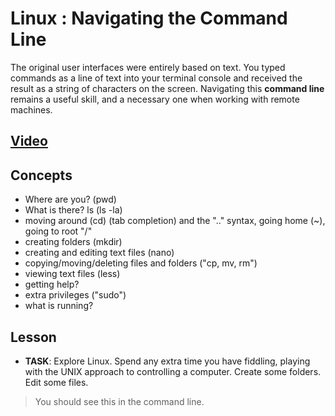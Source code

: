 # Linux : Navigating the Command Line
The original user interfaces were entirely based on text. You typed commands as a line of text into your terminal console and received the result as a string of characters on the screen. Navigating this **command line** remains a useful skill, and a necessary one when working with remote machines.

## [Video](https://vimeo.com/1036829527)

## Concepts
- Where are you? (pwd)
- What is there? ls (ls -la)
- moving around (cd) (tab completion) and the ".." syntax, going home (~), going to root "/"
- creating folders (mkdir)
- creating and editing text files (nano)
- copying/moving/deleting files and folders ("cp, mv, rm")
- viewing text files (less)
- getting help?
- extra privileges ("sudo")
- what is running? 

## Lesson

- **TASK**: Explore Linux. Spend any extra time you have fiddling, playing with the UNIX approach to controlling a computer. Create some folders. Edit some files.
> You should see this in the command line.